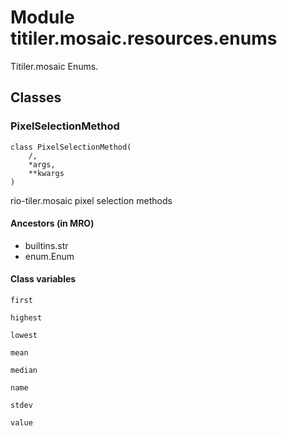 # Module titiler.mosaic.resources.enums

Titiler.mosaic Enums.

## Classes

### PixelSelectionMethod

```python3
class PixelSelectionMethod(
    /,
    *args,
    **kwargs
)
```

rio-tiler.mosaic pixel selection methods

#### Ancestors (in MRO)

* builtins.str
* enum.Enum

#### Class variables

```python3
first
```

```python3
highest
```

```python3
lowest
```

```python3
mean
```

```python3
median
```

```python3
name
```

```python3
stdev
```

```python3
value
```